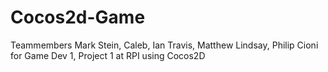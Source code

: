 # Cocos2d-Game
Teammembers Mark Stein, Caleb, Ian Travis, Matthew Lindsay, Philip Cioni for Game Dev 1, Project 1 at RPI using Cocos2D

